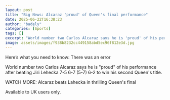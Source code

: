 ```yaml
---
layout: post
title: "Big News: Alcaraz 'proud' of Queen's final performance"
date: 2025-06-22T16:38:23
author: "badely"
categories: [Sports]
tags: []
excerpt: "World number two Carlos Alcaraz says he is 'proud' of his performance after beating Jiri Lehecka 7-5 6-7 (5-7) 6-2 to win his second Queen's title."
image: assets/images/f938b8232cc449158abd5ec96f812e3d.jpg
---
```


Here’s what you need to know: There was an error

World number two Carlos Alcaraz says he is "proud" of his performance after beating Jiri Lehecka 7-5 6-7 (5-7) 6-2 to win his second Queen's title.

WATCH MORE: Alcaraz beats Lahecka in thrilling Queen's final

Available to UK users only.

